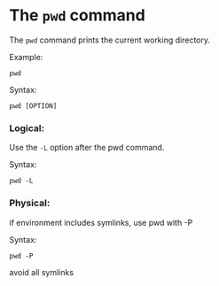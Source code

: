 # The `pwd` command

The `pwd` command prints the current working directory.  
  
Example:

```
pwd
```

Syntax: 

```
pwd [OPTION] 
```
  

### Logical:

Use the `-L` option after the pwd command.

Syntax:
```
pwd -L
```

### Physical:

if environment includes symlinks, use pwd with -P

Syntax:
```
pwd -P
```

avoid all symlinks